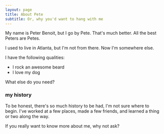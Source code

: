 ```yaml
---
layout: page
title: About Pete
subtitle: Or, why you'd want to hang with me
---
```


My name is Peter Benoit, but I go by Pete. That's much better. All the best Peters are Petes.

I used to live in Atlanta, but I'm not from there. Now I'm somewhere else.

I have the following qualities:

- I rock an awesome beard
- I love my dog

What else do you need?

### my history

To be honest, there's so much history to be had, I'm not sure where to begin. I've worked at a few places, made a few friends, and learned a thing or two along the way.

If you really want to know more about me, why not ask?  <i class="fa fa-arrow-down" aria-hidden="true"></i>
